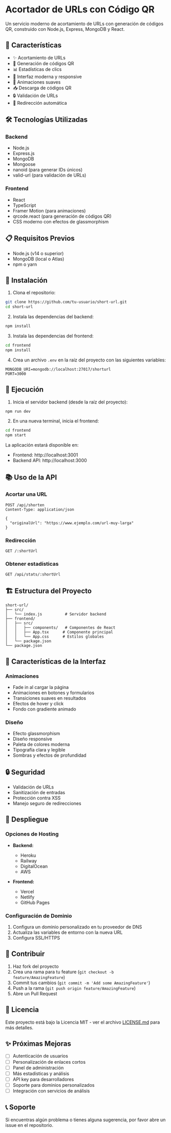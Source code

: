 # Acortador de URLs con Código QR

Un servicio moderno de acortamiento de URLs con generación de códigos QR, construido con Node.js, Express, MongoDB y React.

## 🚀 Características

- ✨ Acortamiento de URLs
- 📱 Generación de códigos QR
- 📊 Estadísticas de clics
- 🎨 Interfaz moderna y responsive
- 🌈 Animaciones suaves
- 📥 Descarga de códigos QR
- 🔒 Validación de URLs
- 🎯 Redirección automática

## 🛠️ Tecnologías Utilizadas

### Backend
- Node.js
- Express.js
- MongoDB
- Mongoose
- nanoid (para generar IDs únicos)
- valid-url (para validación de URLs)

### Frontend
- React
- TypeScript
- Framer Motion (para animaciones)
- qrcode.react (para generación de códigos QR)
- CSS moderno con efectos de glassmorphism

## 📋 Requisitos Previos

- Node.js (v14 o superior)
- MongoDB (local o Atlas)
- npm o yarn

## 🔧 Instalación

1. Clona el repositorio:
```bash
git clone https://github.com/tu-usuario/short-url.git
cd short-url
```

2. Instala las dependencias del backend:
```bash
npm install
```

3. Instala las dependencias del frontend:
```bash
cd frontend
npm install
```

4. Crea un archivo `.env` en la raíz del proyecto con las siguientes variables:
```
MONGODB_URI=mongodb://localhost:27017/shorturl
PORT=3000
```

## 🚀 Ejecución

1. Inicia el servidor backend (desde la raíz del proyecto):
```bash
npm run dev
```

2. En una nueva terminal, inicia el frontend:
```bash
cd frontend
npm start
```

La aplicación estará disponible en:
- Frontend: http://localhost:3001
- Backend API: http://localhost:3000

## 📚 Uso de la API

### Acortar una URL
```http
POST /api/shorten
Content-Type: application/json

{
  "originalUrl": "https://www.ejemplo.com/url-muy-larga"
}
```

### Redirección
```http
GET /:shortUrl
```

### Obtener estadísticas
```http
GET /api/stats/:shortUrl
```

## 🏗️ Estructura del Proyecto

```
short-url/
├── src/
│   └── index.js          # Servidor backend
├── frontend/
│   ├── src/
│   │   ├── components/   # Componentes de React
│   │   ├── App.tsx      # Componente principal
│   │   └── App.css      # Estilos globales
│   └── package.json
└── package.json
```

## 🎨 Características de la Interfaz

### Animaciones
- Fade in al cargar la página
- Animaciones en botones y formularios
- Transiciones suaves en resultados
- Efectos de hover y click
- Fondo con gradiente animado

### Diseño
- Efecto glassmorphism
- Diseño responsive
- Paleta de colores moderna
- Tipografía clara y legible
- Sombras y efectos de profundidad

## 🔒 Seguridad

- Validación de URLs
- Sanitización de entradas
- Protección contra XSS
- Manejo seguro de redirecciones

## 🚀 Despliegue

### Opciones de Hosting
- **Backend:**
  - Heroku
  - Railway
  - DigitalOcean
  - AWS

- **Frontend:**
  - Vercel
  - Netlify
  - GitHub Pages

### Configuración de Dominio
1. Configura un dominio personalizado en tu proveedor de DNS
2. Actualiza las variables de entorno con la nueva URL
3. Configura SSL/HTTPS

## 🤝 Contribuir

1. Haz fork del proyecto
2. Crea una rama para tu feature (`git checkout -b feature/AmazingFeature`)
3. Commit tus cambios (`git commit -m 'Add some AmazingFeature'`)
4. Push a la rama (`git push origin feature/AmazingFeature`)
5. Abre un Pull Request

## 📝 Licencia

Este proyecto está bajo la Licencia MIT - ver el archivo [LICENSE.md](LICENSE.md) para más detalles.

## ✨ Próximas Mejoras

- [ ] Autenticación de usuarios
- [ ] Personalización de enlaces cortos
- [ ] Panel de administración
- [ ] Más estadísticas y análisis
- [ ] API key para desarrolladores
- [ ] Soporte para dominios personalizados
- [ ] Integración con servicios de análisis

## 📞 Soporte

Si encuentras algún problema o tienes alguna sugerencia, por favor abre un issue en el repositorio. 